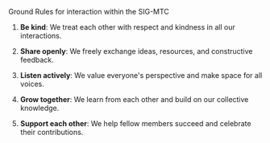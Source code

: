 Ground Rules for interaction within the SIG-MTC

1. **Be kind**: We treat each other with respect and kindness in all our interactions.

2. **Share openly**: We freely exchange ideas, resources, and constructive feedback.

3. **Listen actively**: We value everyone's perspective and make space for all voices.

4. **Grow together**: We learn from each other and build on our collective knowledge.

5. **Support each other**: We help fellow members succeed and celebrate their contributions.
